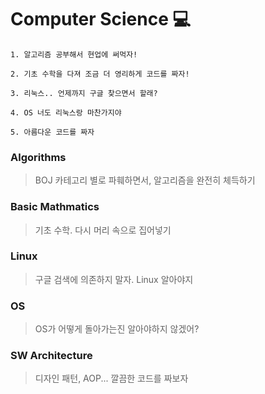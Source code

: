 # Computer Science :computer:

`1. 알고리즘 공부해서 현업에 써먹자!`

`2. 기초 수학을 다져 조금 더 영리하게 코드를 짜자!`

`3. 리눅스.. 언제까지 구글 찾으면서 할래?`

`4. OS 너도 리눅스랑 마찬가지야`

`5. 아름다운 코드를 짜자`

### Algorithms

> BOJ 카테고리 별로 파훼하면서, 알고리즘을 완전히 체득하기

### Basic Mathmatics

> 기초 수학. 다시 머리 속으로 집어넣기

### Linux

> 구글 검색에 의존하지 말자. Linux 알아야지

### OS

> OS가 어떻게 돌아가는진 알아야하지 않겠어?

### SW Architecture

> 디자인 패턴, AOP... 깔끔한 코드를 짜보자
